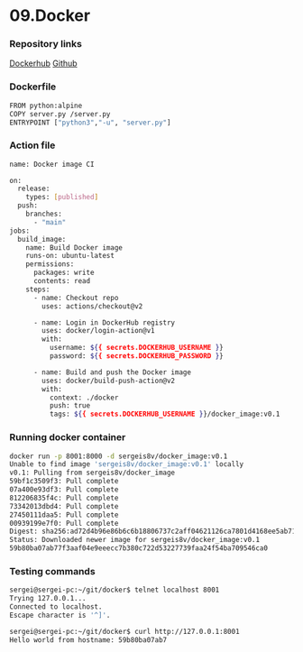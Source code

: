 # 09.Docker
### Repository links
[Dockerhub](https://hub.docker.com/repository/docker/sergeis8v/docker_image)
[Github](https://github.com/sergei-sv/git_project)

### Dockerfile
```bash
FROM python:alpine
COPY server.py /server.py
ENTRYPOINT ["python3","-u", "server.py"]
```

### Action file
```bash
name: Docker image CI

on:
  release:
    types: [published]
  push:
    branches:
      - "main"
jobs:
  build_image:
    name: Build Docker image
    runs-on: ubuntu-latest
    permissions:
      packages: write
      contents: read
    steps:
      - name: Checkout repo
        uses: actions/checkout@v2

      - name: Login in DockerHub registry
        uses: docker/login-action@v1
        with:
          username: ${{ secrets.DOCKERHUB_USERNAME }}
          password: ${{ secrets.DOCKERHUB_PASSWORD }}

      - name: Build and push the Docker image
        uses: docker/build-push-action@v2
        with:
          context: ./docker
          push: true
          tags: ${{ secrets.DOCKERHUB_USERNAME }}/docker_image:v0.1
```
### Running docker container
```bash
docker run -p 8001:8000 -d sergeis8v/docker_image:v0.1
Unable to find image 'sergeis8v/docker_image:v0.1' locally
v0.1: Pulling from sergeis8v/docker_image
59bf1c3509f3: Pull complete 
07a400e93df3: Pull complete 
812206835f4c: Pull complete 
73342013dbd4: Pull complete 
27450111daa5: Pull complete 
00939199e7f0: Pull complete 
Digest: sha256:ad72d4b96e86b6c6b18806737c2aff04621126ca7801d4168ee5ab71a6c86e76
Status: Downloaded newer image for sergeis8v/docker_image:v0.1
59b80ba07ab77f3aaf04e9eeecc7b380c722d53227739faa24f54ba709546ca0
```

### Testing commands
```bash
sergei@sergei-pc:~/git/docker$ telnet localhost 8001
Trying 127.0.0.1...
Connected to localhost.
Escape character is '^]'.

sergei@sergei-pc:~/git/docker$ curl http://127.0.0.1:8001
Hello world from hostname: 59b80ba07ab7
```